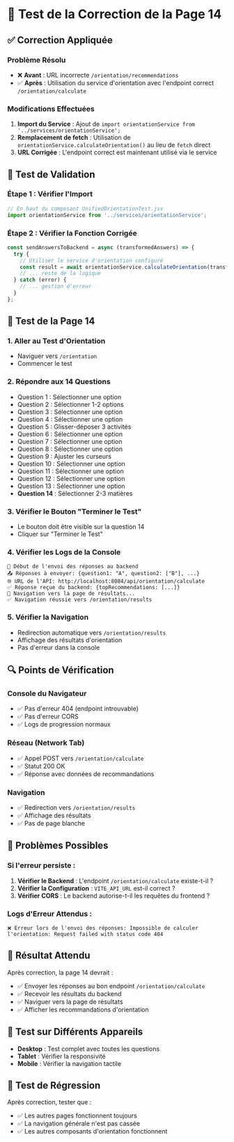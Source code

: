 # 🧪 Test de la Correction de la Page 14

## ✅ **Correction Appliquée**

### **Problème Résolu**
- ❌ **Avant** : URL incorrecte `/orientation/recommendations`
- ✅ **Après** : Utilisation du service d'orientation avec l'endpoint correct `/orientation/calculate`

### **Modifications Effectuées**
1. **Import du Service** : Ajout de `import orientationService from '../services/orientationService';`
2. **Remplacement de fetch** : Utilisation de `orientationService.calculateOrientation()` au lieu de `fetch` direct
3. **URL Corrigée** : L'endpoint correct est maintenant utilisé via le service

## 🧪 **Test de Validation**

### **Étape 1 : Vérifier l'Import**
```javascript
// En haut du composant UnifiedOrientationTest.jsx
import orientationService from '../services/orientationService';
```

### **Étape 2 : Vérifier la Fonction Corrigée**
```javascript
const sendAnswersToBackend = async (transformedAnswers) => {
  try {
    // Utiliser le service d'orientation configuré
    const result = await orientationService.calculateOrientation(transformedAnswers);
    // ... reste de la logique
  } catch (error) {
    // ... gestion d'erreur
  }
};
```

## 🎯 **Test de la Page 14**

### **1. Aller au Test d'Orientation**
- Naviguer vers `/orientation`
- Commencer le test

### **2. Répondre aux 14 Questions**
- Question 1 : Sélectionner une option
- Question 2 : Sélectionner 1-2 options
- Question 3 : Sélectionner une option
- Question 4 : Sélectionner une option
- Question 5 : Glisser-déposer 3 activités
- Question 6 : Sélectionner une option
- Question 7 : Sélectionner une option
- Question 8 : Sélectionner une option
- Question 9 : Ajuster les curseurs
- Question 10 : Sélectionner une option
- Question 11 : Sélectionner une option
- Question 12 : Sélectionner une option
- Question 13 : Sélectionner une option
- **Question 14** : Sélectionner 2-3 matières

### **3. Vérifier le Bouton "Terminer le Test"**
- Le bouton doit être visible sur la question 14
- Cliquer sur "Terminer le Test"

### **4. Vérifier les Logs de la Console**
```
🚀 Début de l'envoi des réponses au backend
📤 Réponses à envoyer: {question1: "A", question2: ["B"], ...}
🌐 URL de l'API: http://localhost:8084/api/orientation/calculate
✅ Réponse reçue du backend: {topRecommendations: [...]}
🎯 Navigation vers la page de résultats...
✅ Navigation réussie vers /orientation/results
```

### **5. Vérifier la Navigation**
- Redirection automatique vers `/orientation/results`
- Affichage des résultats d'orientation
- Pas d'erreur dans la console

## 🔍 **Points de Vérification**

### **Console du Navigateur**
- ✅ Pas d'erreur 404 (endpoint introuvable)
- ✅ Pas d'erreur CORS
- ✅ Logs de progression normaux

### **Réseau (Network Tab)**
- ✅ Appel POST vers `/orientation/calculate`
- ✅ Statut 200 OK
- ✅ Réponse avec données de recommandations

### **Navigation**
- ✅ Redirection vers `/orientation/results`
- ✅ Affichage des résultats
- ✅ Pas de page blanche

## 🚨 **Problèmes Possibles**

### **Si l'erreur persiste :**
1. **Vérifier le Backend** : L'endpoint `/orientation/calculate` existe-t-il ?
2. **Vérifier la Configuration** : `VITE_API_URL` est-il correct ?
3. **Vérifier CORS** : Le backend autorise-t-il les requêtes du frontend ?

### **Logs d'Erreur Attendus :**
```
❌ Erreur lors de l'envoi des réponses: Impossible de calculer l'orientation: Request failed with status code 404
```

## 🎉 **Résultat Attendu**

Après correction, la page 14 devrait :
- ✅ Envoyer les réponses au bon endpoint `/orientation/calculate`
- ✅ Recevoir les résultats du backend
- ✅ Naviguer vers la page de résultats
- ✅ Afficher les recommandations d'orientation

## 📱 **Test sur Différents Appareils**

- **Desktop** : Test complet avec toutes les questions
- **Tablet** : Vérifier la responsivité
- **Mobile** : Vérifier la navigation tactile

## 🔄 **Test de Régression**

Après correction, tester que :
- ✅ Les autres pages fonctionnent toujours
- ✅ La navigation générale n'est pas cassée
- ✅ Les autres composants d'orientation fonctionnent

